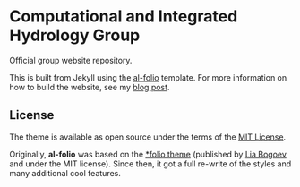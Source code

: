 # Computational and Integrated Hydrology Group

Official group website repository.

This is built from Jekyll using the [al-folio](https://github.com/alshedivat/al-folio) template. For more information on how to build the website, see my [blog post](https://hydroaggie.github.io/blog/2023/Create-Your-Personal-Website-Using-Github-Pages/).

## License

The theme is available as open source under the terms of the [MIT License](https://github.com/alshedivat/al-folio/blob/master/LICENSE).

Originally, **al-folio** was based on the [\*folio theme](https://github.com/bogoli/-folio) (published by [Lia Bogoev](https://liabogoev.com) and under the MIT license).
Since then, it got a full re-write of the styles and many additional cool features.
